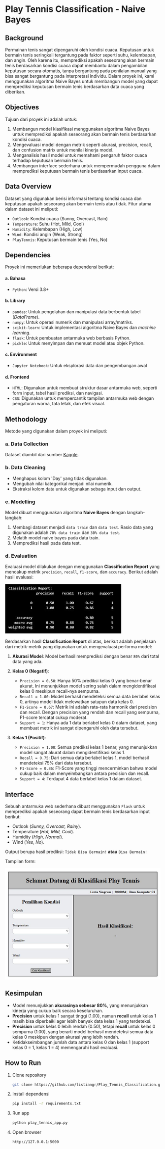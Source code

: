 # Play Tennis Classification - Naive Bayes

## Background
Permainan tenis sangat dipengaruhi oleh kondisi cuaca. Keputusan untuk bermain tenis seringkali tergantung pada faktor seperti suhu, kelembapan, dan angin. Oleh karena itu, memprediksi apakah seseorang akan bermain tenis berdasarkan kondisi cuaca dapat membantu dalam pengambilan keputusan secara otomatis, tanpa bergantung pada penilaian manual yang bisa sangat bergantung pada interpretasi individu. Dalam proyek ini, kami menggunakan algoritma Naive Bayes untuk membangun model yang dapat memprediksi keputusan bermain tenis berdasarkan data cuaca yang diberikan.

## Objectives
Tujuan dari proyek ini adalah untuk:
1. Membangun model klasifikasi menggunakan algoritma Naive Bayes untuk memprediksi apakah seseorang akan bermain tenis berdasarkan kondisi cuaca.
2. Mengevaluasi model dengan metrik seperti akurasi, precision, recall, dan confusion matrix untuk menilai kinerja model.
3. Menganalisis hasil model untuk memahami pengaruh faktor cuaca terhadap keputusan bermain tenis.
4. Membangun interface sederhana untuk mempermudah pengguna dalam memprediksi keputusan bermain tenis berdasarkan input cuaca.

## Data Overview
Dataset yang digunakan berisi informasi tentang kondisi cuaca dan keputusan apakah seseorang akan bermain tenis atau tidak. Fitur utama dalam dataset ini meliputi:
- `Outlook`: Kondisi cuaca (Sunny, Overcast, Rain)
- `Temperature`: Suhu (Hot, Mild, Cool)
- `Humidity`: Kelembapan (High, Low)
- `Wind`: Kondisi angin (Weak, Strong)
- `PlayTennis`: Keputusan bermain tenis (Yes, No)

## Dependencies
Proyek ini memerlukan beberapa dependensi berikut:

#### a. Bahasa
- `Python`: Versi 3.8+

#### b. Library
- `pandas`: Untuk pengolahan dan manipulasi data berbentuk tabel (*DataFrame*).  
- `numpy`: Untuk operasi numerik dan manipulasi array/matriks.  
- `scikit-learn`: Untuk implementasi algoritma Naive Bayes dan *machine learning*.  
- `flask`: Untuk pembuatan antarmuka web berbasis Python.  
- `pickle`: Untuk menyimpan dan memuat model atau objek Python. 

#### c. Environment  
- `Jupyter Notebook`: Untuk eksplorasi data dan pengembangan awal

#### d. Frontend
- `HTML`: Digunakan untuk membuat struktur dasar antarmuka web, seperti form input, tabel hasil prediksi, dan navigasi.
- `CSS`: Digunakan untuk mempercantik tampilan antarmuka web dengan pengaturan warna, tata letak, dan efek visual.

## Methodology
Metode yang digunakan dalam proyek ini meliputi: 

### a. Data Collection  
Dataset diambil dari sumber [Kaggle](https://www.kaggle.com/datasets/fredericobreno/play-tennis).  

### b. Data Cleaning  
- Menghapus kolom 'Day' yang tidak digunakan.
- Mengubah nilai kategorikal menjadi nilai numerik.
- Ekstraksi kolom data untuk digunakan sebaga input dan output. 

### c. Modelling  
Model dibuat menggunakan algoritma **Naive Bayes** dengan langkah-langkah:  
1. Membagi dataset menjadi `data train` dan `data test`. Rasio data yang digunakan adalah `70% data train` dan `30% data test`. 
3. Melatih model naive bayes pada data train.  
4. Memprediksi hasil pada data test.  

### d. Evaluation  
Evaluasi model dilakukan dengan menggunakan **Classification Report** yang mencakup metrik `precision`, `recall`, `f1-score`, dan `accuracy`. Berikut adalah hasil evaluasi:

![Classification Report](https://github.com/listiangr/Play_Tennis_Classification/blob/main/Classification%20Report.jpg)

Berdasarkan hasil **Classification Report** di atas, berikut adalah penjelasan dari metrik-metrik yang digunakan untuk mengevaluasi performa model:

1. **Akurasi Model**: Model berhasil memprediksi dengan benar `80%` dari total data yang ada.
2. **Kelas 0 (Negatif)**:
   - `Precision = 0.50`: Hanya 50% prediksi kelas 0 yang benar-benar akurat. Ini menunjukkan model sering salah dalam mengidentifikasi kelas 0 meskipun recall-nya sempurna.
   - `Recall = 1.00`: Model berhasil mendeteksi semua data berlabel kelas 0, artinya model tidak melewatkan satupun data kelas 0.
   - `F1-Score = 0.67`: Metrik ini adalah rata-rata harmonik dari precision dan recall. Dengan precision yang rendah dan recall yang sempurna, F1-score tercatat cukup moderat.
   - `Support = 1`: Hanya ada 1 data berlabel kelas 0 dalam dataset, yang membuat metrik ini sangat dipengaruhi oleh data tersebut.

4. **Kelas 1 (Positif)**:
   - `Precision = 1.00`: Semua prediksi kelas 1 benar, yang menunjukkan model sangat akurat dalam mengidentifikasi kelas 1.
   - `Recall = 0.75`: Dari semua data berlabel kelas 1, model berhasil mendeteksi 75% dari data tersebut.
   - `F1-Score = 0.86`: F1-Score yang tinggi mencerminkan bahwa model cukup baik dalam menyeimbangkan antara precision dan recall.
   - `Support = 4`: Terdapat 4 data berlabel kelas 1 dalam dataset.
  
## Interface  
Sebuah antarmuka web sederhana dibuat menggunakan `Flask` untuk memprediksi apakah seseorang dapat bermain tenis berdasarkan input berikut:  
- Outlook (*Sunny, Overcast, Rainy*).
- Temperature (*Hot, Mild, Cool*).  
- Humidity (*High, Normal*).  
- Wind (*Yes, No*).

Output berupa hasil prediksi: `Tidak Bisa Bermain!` **atau** `Bisa Bermain!`

Tampilan form:

![Interface](https://github.com/listiangr/Play_Tennis_Classification/blob/main/Simple%20Interface.jpg)

## Kesimpulan
- Model menunjukkan **akurasinya sebesar 80%**, yang menunjukkan kinerja yang cukup baik secara keseluruhan.
- **Precision** untuk kelas 1 sangat tinggi (1.00), namun **recall** untuk kelas 1 masih bisa diperbaiki agar lebih banyak data kelas 1 yang terdeteksi.
- **Precision** untuk kelas 0 lebih rendah (0.50), tetapi **recall** untuk kelas 0 sempurna (1.00), yang berarti model berhasil mendeteksi semua data kelas 0 meskipun dengan akurasi yang lebih rendah.
- Ketidakseimbangan jumlah data antara kelas 0 dan kelas 1 (support kelas 0 = 1, kelas 1 = 4) memengaruhi hasil evaluasi.

## How to Run  
1. Clone repository
   ```bash
   git clone https://github.com/listiangr/Play_Tennis_Classification.git
2. Install dependensi
   ```bash
   pip install -r requirements.txt
3. Run app
   ```bash
   python play_tennis_app.py
4. Open browser
   ```bash
   http://127.0.0.1:5000

